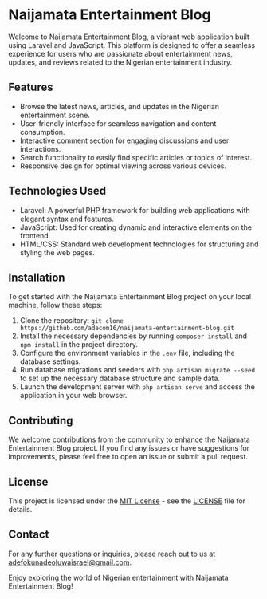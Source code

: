 # Naijamata Entertainment Blog

Welcome to Naijamata Entertainment Blog, a vibrant web application built using Laravel and JavaScript. This platform is designed to offer a seamless experience for users who are passionate about entertainment news, updates, and reviews related to the Nigerian entertainment industry.

## Features

- Browse the latest news, articles, and updates in the Nigerian entertainment scene.
- User-friendly interface for seamless navigation and content consumption.
- Interactive comment section for engaging discussions and user interactions.
- Search functionality to easily find specific articles or topics of interest.
- Responsive design for optimal viewing across various devices.

## Technologies Used

- Laravel: A powerful PHP framework for building web applications with elegant syntax and features.
- JavaScript: Used for creating dynamic and interactive elements on the frontend.
- HTML/CSS: Standard web development technologies for structuring and styling the web pages.

## Installation

To get started with the Naijamata Entertainment Blog project on your local machine, follow these steps:

1. Clone the repository: `git clone https://github.com/adecom16/naijamata-entertainment-blog.git`
2. Install the necessary dependencies by running `composer install` and `npm install` in the project directory.
3. Configure the environment variables in the `.env` file, including the database settings.
4. Run database migrations and seeders with `php artisan migrate --seed` to set up the necessary database structure and sample data.
5. Launch the development server with `php artisan serve` and access the application in your web browser.

## Contributing

We welcome contributions from the community to enhance the Naijamata Entertainment Blog project. If you find any issues or have suggestions for improvements, please feel free to open an issue or submit a pull request.

## License

This project is licensed under the [MIT License](https://opensource.org/licenses/MIT) - see the [LICENSE](LICENSE) file for details.

## Contact

For any further questions or inquiries, please reach out to us at [adefokunadeoluwaisrael@gmail.com](mailto:adefokunadeoluwaisrael@gmail.com).

Enjoy exploring the world of Nigerian entertainment with Naijamata Entertainment Blog!

